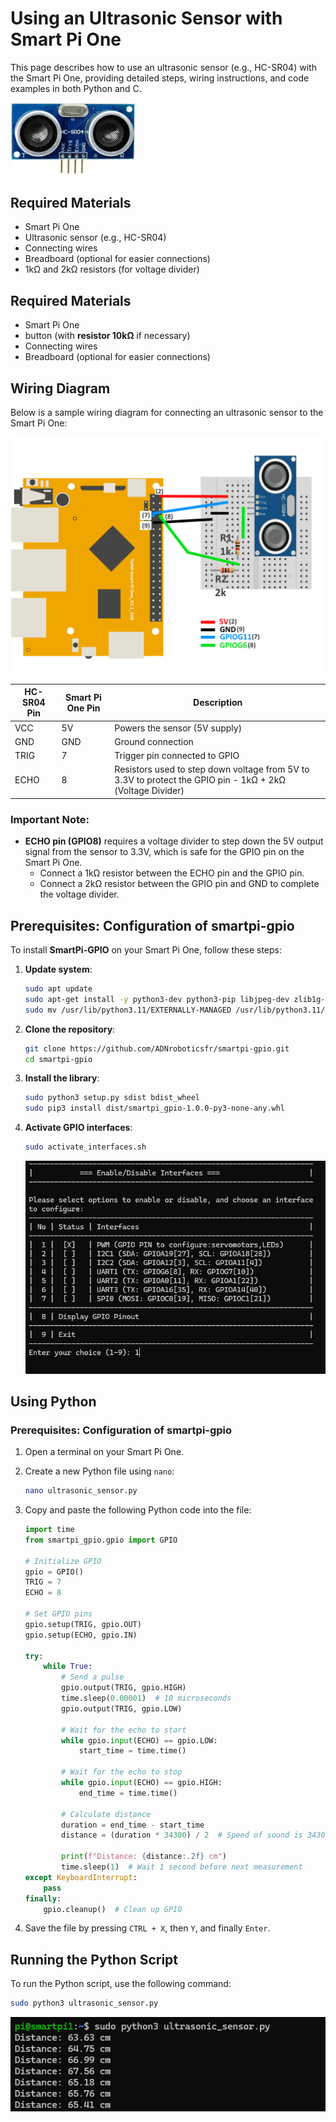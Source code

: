 # Using an Ultrasonic Sensor with Smart Pi One

This page describes how to use an ultrasonic sensor (e.g., HC-SR04) with the Smart Pi One, providing detailed steps, wiring instructions, and code examples in both Python and C.

<img src="../../../img/SmartPi/Sensors&Modules/SmartPi_HC-SR04_Ultrasonic/SmartPi_HC-SR04_Ultrasonic_1.png" width="200" alt="ultrasonic sensor - HC-SR04">

## Required Materials

- Smart Pi One
- Ultrasonic sensor (e.g., HC-SR04)
- Connecting wires
- Breadboard (optional for easier connections)
- 1kΩ and 2kΩ resistors (for voltage divider)

## Required Materials

- Smart Pi One
- button (with **resistor 10kΩ** if necessary)
- Connecting wires
- Breadboard (optional for easier connections)


## Wiring Diagram

Below is a sample wiring diagram for connecting an ultrasonic sensor to the Smart Pi One:

<img src="../../../img/SmartPi/Sensors&Modules/SmartPi_HC-SR04_Ultrasonic/SmartPi_HC-SR04_Ultrasonic_2.png" width="520" alt="Ultrasonic Sensor Wiring Diagram">

| HC-SR04 Pin  | Smart Pi One Pin | Description                                     |
|--------------|------------------|--------------------------------|
| VCC          | 5V               |  Powers the sensor (5V supply)                   |
| GND          | GND              |  Ground connection                               |
| TRIG         | 7            | Trigger pin connected to GPIO                   |
| ECHO         | 8            |  Resistors used to step down voltage from 5V to 3.3V to protect the GPIO pin -  1kΩ + 2kΩ (Voltage Divider) |

### Important Note:
- **ECHO pin (GPIO8)** requires a voltage divider to step down the 5V output signal from the sensor to 3.3V, which is safe for the GPIO pin on the Smart Pi One. 
  - Connect a 1kΩ resistor between the ECHO pin and the GPIO pin.
  - Connect a 2kΩ resistor between the GPIO pin and GND to complete the voltage divider.


## Prerequisites: Configuration of smartpi-gpio

To install **SmartPi-GPIO** on your Smart Pi One, follow these steps:

1. **Update system**:

   ```bash
   sudo apt update 
   sudo apt-get install -y python3-dev python3-pip libjpeg-dev zlib1g-dev libtiff-dev
   sudo mv /usr/lib/python3.11/EXTERNALLY-MANAGED /usr/lib/python3.11/EXTERNALLY-MANAGED.old
   ```

2. **Clone the repository**:

   ```bash
   git clone https://github.com/ADNroboticsfr/smartpi-gpio.git
   cd smartpi-gpio
   ```

3. **Install the library**:

   ```bash
   sudo python3 setup.py sdist bdist_wheel
   sudo pip3 install dist/smartpi_gpio-1.0.0-py3-none-any.whl
   ```

4. **Activate GPIO interfaces**:

   ```bash
   sudo activate_interfaces.sh
   ``` 

   ![Smart Pi One - Button](../../../img/SmartPi/Sensors&Modules/SmartPi_Button_Control/SmartPi_Button_Control_3.png)

## Using Python

### Prerequisites: Configuration of smartpi-gpio

1. Open a terminal on your Smart Pi One.
2. Create a new Python file using `nano`:

   ```bash
   nano ultrasonic_sensor.py
   ```

3. Copy and paste the following Python code into the file:

   ```python
   import time
   from smartpi_gpio.gpio import GPIO

   # Initialize GPIO
   gpio = GPIO()
   TRIG = 7
   ECHO = 8

   # Set GPIO pins
   gpio.setup(TRIG, gpio.OUT)
   gpio.setup(ECHO, gpio.IN)

   try:
       while True:
           # Send a pulse
           gpio.output(TRIG, gpio.HIGH)
           time.sleep(0.00001)  # 10 microseconds
           gpio.output(TRIG, gpio.LOW)

           # Wait for the echo to start
           while gpio.input(ECHO) == gpio.LOW:
               start_time = time.time()

           # Wait for the echo to stop
           while gpio.input(ECHO) == gpio.HIGH:
               end_time = time.time()

           # Calculate distance
           duration = end_time - start_time
           distance = (duration * 34300) / 2  # Speed of sound is 34300 cm/s

           print(f"Distance: {distance:.2f} cm")
           time.sleep(1)  # Wait 1 second before next measurement
   except KeyboardInterrupt:
       pass
   finally:
       gpio.cleanup()  # Clean up GPIO
   ```

4. Save the file by pressing `CTRL + X`, then `Y`, and finally `Enter`.

## Running the Python Script

To run the Python script, use the following command:

```bash
sudo python3 ultrasonic_sensor.py
```

![Smart Pi One - HC-SR04](../../../img/SmartPi/Sensors&Modules/SmartPi_HC-SR04_Ultrasonic/SmartPi_HC-SR04_Ultrasonic_3.png)


